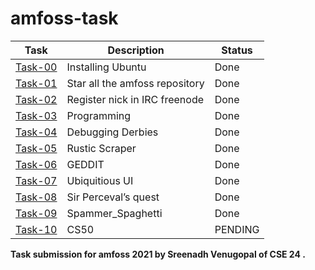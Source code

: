 # amfoss-task

| Task | Description | Status |
| --- | --- | --- |
| <a href="https://github.com/kingjuno/amfoss-task/tree/master/task-00">Task-00</a> | Installing Ubuntu | Done |
| <a href="https://github.com/kingjuno/amfoss-task/tree/master/task-01">Task-01</a> | Star all the amfoss repository | Done |
| <a href="https://github.com/kingjuno/amfoss-task/tree/master/task-02">Task-02</a> | Register nick in IRC freenode | Done |
| <a href="https://github.com/kingjuno/amfoss-task/tree/master/task-03">Task-03</a> | Programming| Done |
| <a href="https://github.com/kingjuno/amfoss-task/tree/master/task-04">Task-04</a> | Debugging Derbies | Done |
| <a href="https://github.com/kingjuno/amfoss-task/tree/master/task-05">Task-05</a> | Rustic Scraper | Done |
| <a href="https://github.com/kingjuno/amfoss-task/tree/master/task-06">Task-06</a> | GEDDIT  | Done |
| <a href="https://github.com/kingjuno/amfoss-task/tree/master/task-07">Task-07</a> | Ubiquitious UI | Done |
| <a href="https://github.com/kingjuno/amfoss-task/tree/master/task-08">Task-08</a> | Sir Perceval’s quest | Done |
| <a href="https://github.com/kingjuno/amfoss-task/tree/master/task-09">Task-09</a> | Spammer_Spaghetti | Done |
| <a href="https://github.com/kingjuno/amfoss-task/tree/master/task-10">Task-10</a> | CS50 | PENDING |


**Task submission for amfoss 2021 by Sreenadh Venugopal of CSE 24 .**

